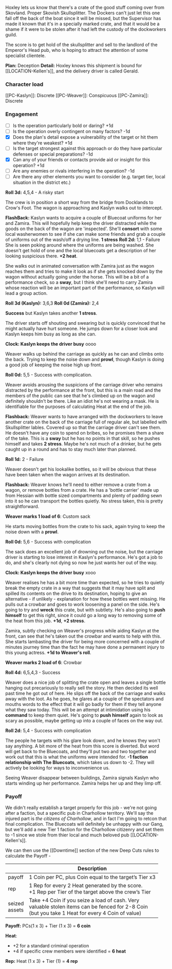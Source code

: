 Hoxley lets us know that there's a crate of the good stuff coming over from Skovland. Proper Skovish Skullsplitter. The Dockers can't just let this one fall off the back of the boat since it will be missed, but the Supervisor has made it known that it's in a specially marked crate, and that it would be a shame if it were to be stolen after it had left the custody of the dockworkers guild.

The score is to get hold of the skullsplitter and sell to the landlord of the Emperor's Head pub, who is hoping to attract the attention of some specialist clientele.

**Plan:** Deception
**Detail:** Hoxley knows this shipment is bound for [[LOCATION-Kellen's]], and the delivery driver is called Gerald.

### Character load
[[PC-Kaslyn]]: Discrete
[[PC-Weaver]]: Conspicuous
[[PC-Zamira]]: Discrete

### Engagement

- [ ] Is the operation particularly bold or daring? +1d
- [ ] Is the operation overly contingent on many factors? -1d
- [x] Does the plan's detail expose a vulnerability of the target or hit them where they're weakest? +1d
- [ ] Is the target strongest against this approach or do they have particular defenses or special preparations? -1d
- [x] Can any of your friends or contacts provide aid or insight for this operation? +1d
- [ ] Are any enemies or rivals interfering in the operation? -1d
- [ ] Are there any other elements you want to consider (e.g. target tier, local situation in the district etc.)

**Roll 3d:** 4,5,4 - A risky start

The crew is in position a short way from the bridge from Docklands to Crow's Foot. The wagon is approaching and Kaslyn walks out to intercept.

**FlashBack:** Kaslyn wants to acquire a couple of Bluecoat uniforms for her and Zamira. This will hopefully help keep the driver distracted while the goods on the back of the wagon are 'inspected'. She'll **consort** with some local washerwomen to see if she can make some friends and grab a couple of uniforms out of the wash/off a drying line. **1 stress**
**Roll 2d:** 1,1 - Failure
She is seen poking around where the uniforms are being washed. She doesn't get hold of one and the local bluecoats get a description of her looking suspicious there. **+2 heat**.

She walks out in animated conversation with Zamira just as the wagon reaches them and tries to make it look as if she gets knocked down by the wagon without actually going under the horse. This will be a bit of a performance check, so a **sway**, but I think she'll need to carry Zamira whose reaction will be an important part of the performance, so Kaslyn will lead a group action.

**Roll 3d (Kaslyn):** 3,6,3
**Roll 0d (Zamira):**  2,4

**Success** but Kaslyn takes another **1 stress**.

The driver starts off shouting and swearing but is quickly convinced that he might actually have hurt someone. He jumps down for a closer look and Kaslyn keeps him busy as long as she can.

**Clock: Kaslyn keeps the driver busy**
oooo

Weaver walks up behind the carriage as quickly as he can and climbs onto the back. Trying to keep the noise down and **prowl**, though Kaslyn is doing a good job of keeping the noise high up front.

**Roll 0d:** 5,5 - Success with complication.

Weaver avoids arousing the suspicions of the carriage driver who remains distracted by the performance at the front, but this is a main road and the members of the public can see that he's climbed up on the wagon and definitely shouldn't be there. Like an idiot he's not wearing a mask. He is identifiable for the purposes of calculating Heat at the end of the job.

**Flashback:** Weaver wants to have arranged with the dockworkers to leave another crate on the back of the carriage full of regular ale, but labelled with Skullsplitter lables. Covered up so that the carriage driver can't see them. He doesn't have any coin to spend on bribes, so he promises them a share of the take. This is a **sway** but he has no points in that skill, so he pushes himself and takes **2 stress**. Maybe he's not much of a drinker, but he gets caught up in a round and has to stay much later than planned. 

**Roll 1d:** 2 - Failure

Weaver doesn't get his lookalike bottles, so it will be obvious that these have been taken when the wagon arrives at its destination.

**Flashback:** Weaver knows he'll need to either remove a crate from a wagon, or remove bottles from a crate. He has a 'bottle carrier' made up from Hessian with bottle sized compartments and plenty of padding sewn into it so he can transport the bottles quietly. No stress taken, this is pretty straightforward.

**Weaver marks 1 load of 6**: Custom sack

He starts moving bottles from the crate to his sack, again trying to keep the noise down with a **prowl**.

**Roll 0d:** 5,6 - Success with complication

The sack does an excellent job of drowning out the noise, but the carriage driver is starting to lose interest in Kaslyn's performance. He's got a job to do, and she's clearly not dying so now he just wants her out of the way.

**Clock: Kaslyn keeps the driver busy**
xooo

Weaver realises he has a bit more time than expected, so he tries to quietly break the empty crate in a way that suggests that it may have split and spilled its contents on the drive to its destination, hoping to give an alternative - if unlikely - explanation for how these bottles went missing. He pulls out a crowbar and goes to work loosening a panel on the side. He's going to try and **wreck** this crate, but with subtlety. He's also going to **push himself** to get this right, since it could go a long way to removing some of the heat from this job. **+1d**, **+2 stress**.

Zamira, subtly checking on Weaver's progress while aiding Kaslyn at the front, can see that he's taken out the crowbar and wants to help with this. She starts lambasting the driver for being more concerned with a couple of minutes journey time than the fact he may have done a permanent injury to this young actress. **+1d to Weaver's roll**.

**Weaver marks 2 load of 6**: Crowbar

**Roll 4d:** 6,5,4,3 - Success

Weaver does a nice job of splitting the crate open and leaves a single bottle hanging out precariously to really sell the story. He then decided its well past time he got out of here. He slips off the back of the carriage and walks away with the loot. As he goes, he glares at a couple of the spectators and mouths words to the effect that it will go badly for them if they tell anyone what they saw today. This will be an attempt at intimidation using his **command** to keep them quiet. He's going to **push himself** again to look as scary as possible, maybe getting up into a couple of faces on the way out.

**Roll 2d:** 5,4 - Success with complication

The people he targets with his glare look down, and he knows they won't say anything. A bit more of the heat from this score is diverted. But word will get back to the Bluecoats, and they'll put two and two together and work out that this is what the uniforms were intended for. **-1 faction relationship with The Bluecoats**, which takes us down to -2. They will actively be looking for ways to inconvenience us.

Seeing Weaver disappear between buildings, Zamira signals Kaslyn who starts winding up her performance. Zamira helps her up and they limp off.

### Payoff

We didn't really establish a target properly for this job - we're not going after a faction, but a specific pub in Charhollow territory. We'll say the injured part is *the citizens of Charhollow*, and in fact I'm going to retcon that final complication. The Bluecoats will definitely be unhappy with our Gang, but we'll add a new Tier 1 faction for the Charhollow citizenry and set them to -1 since we stole from thier local and much beloved pub [[LOCATION-Kellen's]].

We can then use the [[Downtime]] section of the new Deep Cuts rules to calculate the Payoff - 

|                  | Description                                                                                                                                           |
| ---------------- | ----------------------------------------------------------------------------------------------------------------------------------------------------- |
| payoff           | 1 Coin per PC, plus Coin equal to the target’s Tier x3                                                                                                |
| rep              | 1 Rep for every 2 Heat generated by the score.<br>+1 Rep per Tier of the target above the crew’s Tier                                                 |
| seized<br>assets | Take +4 Coin if you seize a load of cash. Very<br>valuable stolen items can be fenced for 2-8 Coin<br>(but you take 1 Heat for every 4 Coin of value) |

**Payoff:** PCs(1 x 3) + Tier (1 x 3) = **6 coin**

**Heat**:
- +2 for a standard criminal operation
- +4 if specific crew members were identified
= **6 heat**

**Rep:** Heat (1 x 3) + Tier (1) = **4 rep**

